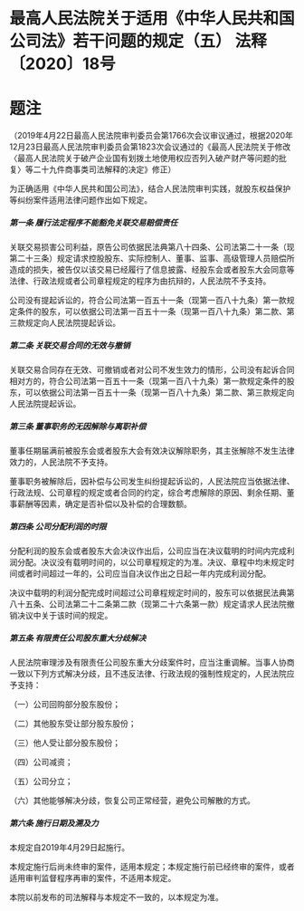 # 最高人民法院关于适用《中华人民共和国公司法》若干问题的规定（五）  法释〔2020〕18号

# 题注
（2019年4月22日最高人民法院审判委员会第1766次会议审议通过，根据2020年12月23日最高人民法院审判委员会第1823次会议通过的《最高人民法院关于修改〈最高人民法院关于破产企业国有划拨土地使用权应否列入破产财产等问题的批复〉等二十九件商事类司法解释的决定》修正）

为正确适用《中华人民共和国公司法》，结合人民法院审判实践，就股东权益保护等纠纷案件适用法律问题作出如下规定。

##### 第一条  履行法定程序不能豁免关联交易赔偿责任
关联交易损害公司利益，原告公司依据民法典第八十四条、公司法第二十一条（现第二十三条）规定请求控股股东、实际控制人、董事、监事、高级管理人员赔偿所造成的损失，被告仅以该交易已经履行了信息披露、经股东会或者股东大会同意等法律、行政法规或者公司章程规定的程序为由抗辩的，人民法院不予支持。

公司没有提起诉讼的，符合公司法第一百五十一条（现第一百八十九条）第一款规定条件的股东，可以依据公司法第一百五十一条（现第一百八十九条）第二款、第三款规定向人民法院提起诉讼。

##### 第二条  关联交易合同的无效与撤销
关联交易合同存在无效、可撤销或者对公司不发生效力的情形，公司没有起诉合同相对方的，符合公司法第一百五十一条（现第一百八十九条）第一款规定条件的股东，可以依据公司法第一百五十一条（现第一百八十九条）第二款、第三款规定向人民法院提起诉讼。

##### 第三条  董事职务的无因解除与离职补偿
董事任期届满前被股东会或者股东大会有效决议解除职务，其主张解除不发生法律效力的，人民法院不予支持。

董事职务被解除后，因补偿与公司发生纠纷提起诉讼的，人民法院应当依据法律、行政法规、公司章程的规定或者合同的约定，综合考虑解除的原因、剩余任期、董事薪酬等因素，确定是否补偿以及补偿的合理数额。

##### 第四条  公司分配利润的时限
分配利润的股东会或者股东大会决议作出后，公司应当在决议载明的时间内完成利润分配。决议没有载明时间的，以公司章程规定的为准。决议、章程中均未规定时间或者时间超过一年的，公司应当自决议作出之日起一年内完成利润分配。

决议中载明的利润分配完成时间超过公司章程规定时间的，股东可以依据民法典第八十五条、公司法第二十二条第二款（现第二十六条第一款）规定请求人民法院撤销决议中关于该时间的规定。

##### 第五条  有限责任公司股东重大分歧解决
人民法院审理涉及有限责任公司股东重大分歧案件时，应当注重调解。当事人协商一致以下列方式解决分歧，且不违反法律、行政法规的强制性规定的，人民法院应予支持：

（一）公司回购部分股东股份；

（二）其他股东受让部分股东股份；

（三）他人受让部分股东股份；

（四）公司减资；

（五）公司分立；

（六）其他能够解决分歧，恢复公司正常经营，避免公司解散的方式。

##### 第六条  施行日期及溯及力
本规定自2019年4月29日起施行。

本规定施行后尚未终审的案件，适用本规定；本规定施行前已经终审的案件，或者适用审判监督程序再审的案件，不适用本规定。

本院以前发布的司法解释与本规定不一致的，以本规定为准。
